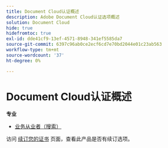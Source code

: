 ```yaml
---
title: Document Cloud认证概述
description: Adobe Document Cloud认证选项概述
solution: Document Cloud
hide: true
hidefromtoc: true
exl-id: dde41cf9-13ef-4571-8948-341ef5585da7
source-git-commit: 6397c96ab0ce2ecf6cd7e70bd2044e01c23ab563
workflow-type: tm+mt
source-wordcount: '37'
ht-degree: 0%

---
```


# Document Cloud认证概述

**专业**

* [业务从业者（搜索）](/help/certifications/adc/adc-professional.md) <!--AD0-??-->

访问 [续订您的证书](/help/certifications/renew.md) 页面，查看此产品是否有续订选项。
